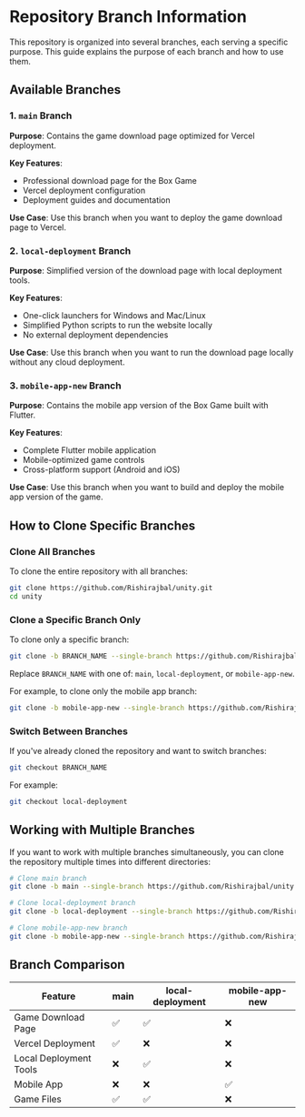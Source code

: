 # Repository Branch Information

This repository is organized into several branches, each serving a specific purpose. This guide explains the purpose of each branch and how to use them.

## Available Branches

### 1. `main` Branch

**Purpose**: Contains the game download page optimized for Vercel deployment.

**Key Features**:
- Professional download page for the Box Game
- Vercel deployment configuration
- Deployment guides and documentation

**Use Case**: Use this branch when you want to deploy the game download page to Vercel.

### 2. `local-deployment` Branch

**Purpose**: Simplified version of the download page with local deployment tools.

**Key Features**:
- One-click launchers for Windows and Mac/Linux
- Simplified Python scripts to run the website locally
- No external deployment dependencies

**Use Case**: Use this branch when you want to run the download page locally without any cloud deployment.

### 3. `mobile-app-new` Branch

**Purpose**: Contains the mobile app version of the Box Game built with Flutter.

**Key Features**:
- Complete Flutter mobile application
- Mobile-optimized game controls
- Cross-platform support (Android and iOS)

**Use Case**: Use this branch when you want to build and deploy the mobile app version of the game.

## How to Clone Specific Branches

### Clone All Branches

To clone the entire repository with all branches:

```bash
git clone https://github.com/Rishirajbal/unity.git
cd unity
```

### Clone a Specific Branch Only

To clone only a specific branch:

```bash
git clone -b BRANCH_NAME --single-branch https://github.com/Rishirajbal/unity.git
```

Replace `BRANCH_NAME` with one of: `main`, `local-deployment`, or `mobile-app-new`.

For example, to clone only the mobile app branch:

```bash
git clone -b mobile-app-new --single-branch https://github.com/Rishirajbal/unity.git
```

### Switch Between Branches

If you've already cloned the repository and want to switch branches:

```bash
git checkout BRANCH_NAME
```

For example:

```bash
git checkout local-deployment
```

## Working with Multiple Branches

If you want to work with multiple branches simultaneously, you can clone the repository multiple times into different directories:

```bash
# Clone main branch
git clone -b main --single-branch https://github.com/Rishirajbal/unity.git unity-main

# Clone local-deployment branch
git clone -b local-deployment --single-branch https://github.com/Rishirajbal/unity.git unity-local

# Clone mobile-app-new branch
git clone -b mobile-app-new --single-branch https://github.com/Rishirajbal/unity.git unity-mobile
```

## Branch Comparison

| Feature | main | local-deployment | mobile-app-new |
|---------|------|------------------|----------------|
| Game Download Page | ✅ | ✅ | ❌ |
| Vercel Deployment | ✅ | ❌ | ❌ |
| Local Deployment Tools | ❌ | ✅ | ❌ |
| Mobile App | ❌ | ❌ | ✅ |
| Game Files | ✅ | ✅ | ❌ |